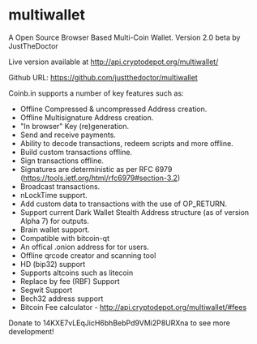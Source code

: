 multiwallet
=======

A Open Source Browser Based Multi-Coin Wallet. Version 2.0 beta by JustTheDoctor

Live version available at http://api.cryptodepot.org/multiwallet/

Github URL: https://github.com/justthedoctor/multiwallet

Coinb.in supports a number of key features such as:

- Offline Compressed & uncompressed Address creation.
- Offline Multisignature Address creation.
- "In browser" Key (re)generation.
- Send and receive payments.
- Ability to decode transactions, redeem scripts and more offline.
- Build custom transactions offline.
- Sign transactions offline.
- Signatures are deterministic as per RFC 6979 (https://tools.ietf.org/html/rfc6979#section-3.2)
- Broadcast transactions.
- nLockTime support.
- Add custom data to transactions with the use of OP_RETURN.
- Support current Dark Wallet Stealth Address structure (as of version Alpha 7) for outputs.
- Brain wallet support.
- Compatible with bitcoin-qt
- An offical .onion address for tor users.
- Offline qrcode creator and scanning tool
- HD (bip32) support
- Supports altcoins such as litecoin
- Replace by fee (RBF) Support
- Segwit Support
- Bech32 address support
- Bitcoin Fee calculator - http://api.cryptodepot.org/multiwallet/#fees

Donate to 14KXE7vLEqJicH6bhBebPd9VMi2P8URXna to see more development!
